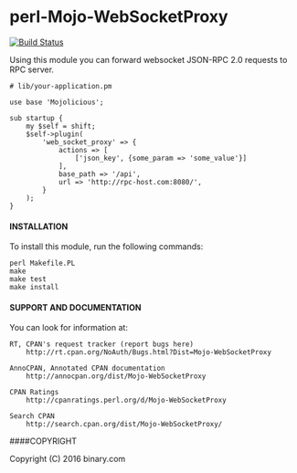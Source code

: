 # perl-Mojo-WebSocketProxy
[![Build Status](https://travis-ci.org/binary-com/perl-Mojo-WebSocketProxy.svg?branch=master)](https://travis-ci.org/binary-com/perl-Mojo-WebSocketProxy) 

Using this module you can forward websocket JSON-RPC 2.0 requests to RPC server.


```
# lib/your-application.pm

use base 'Mojolicious';

sub startup {
    my $self = shift;
    $self->plugin(
        'web_socket_proxy' => {
            actions => [
                ['json_key', {some_param => 'some_value'}]
            ],
            base_path => '/api',
            url => 'http://rpc-host.com:8080/',
        }
    );
}

```

#### INSTALLATION

To install this module, run the following commands:

	perl Makefile.PL
	make
	make test
	make install

#### SUPPORT AND DOCUMENTATION

You can look for information at:

    RT, CPAN's request tracker (report bugs here)
        http://rt.cpan.org/NoAuth/Bugs.html?Dist=Mojo-WebSocketProxy

    AnnoCPAN, Annotated CPAN documentation
        http://annocpan.org/dist/Mojo-WebSocketProxy

    CPAN Ratings
        http://cpanratings.perl.org/d/Mojo-WebSocketProxy

    Search CPAN
        http://search.cpan.org/dist/Mojo-WebSocketProxy/


####COPYRIGHT

Copyright (C) 2016 binary.com
